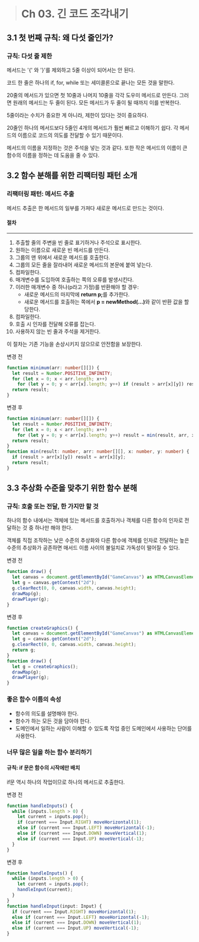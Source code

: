 > # Ch 03. 긴 코드 조각내기

## 3.1 첫 번째 규칙: 왜 다섯 줄인가?

### 규칙: 다섯 줄 제한

메서드는 '{' 와 '}'를 제외하고 5줄 이상이 되어서는 안 된다.

코드 한 줄은 하나의 if, for, while 또는 세미콜론으로 끝나는 모든 것을 말한다.

20줄의 메서드가 있으면 첫 10줄과 나머지 10줄을 각각 도우미 메서드로 만든다. 그러면 원래의 메서드는 두 줄이 된다. 모든 메서드가 두 줄이 될 때까지 이를 반복한다.

5줄이라는 수치가 중요한 게 아니라, 제한이 있다는 것이 중요하다.

20줄인 하나의 메서드보다 5줄인 4개의 메서드가 훨씬 빠르고 이해하기 쉽다. 각 메서드의 이름으로 코드의 의도를 전달할 수 있기 때문이다.

메서드의 이름을 지정하는 것은 주석을 넣는 것과 같다. 또한 작은 메서드의 이름이 큰 함수의 이름을 정하는 데 도움을 줄 수 있다.

## 3.2 함수 분해를 위한 리팩터링 패턴 소개

### 리팩터링 패턴: 메서드 추출

메서드 추출은 한 메서드의 일부를 가져다 새로운 메서드로 만드는 것이다.

#### 절차

---

1. 추출할 줄의 주변을 빈 줄로 표기하거나 주석으로 표시한다.
2. 원하는 이름으로 새로운 빈 메서드를 만든다.
3. 그룹의 맨 위에서 새로운 메서드를 호출한다.
4. 그룹의 모든 줄을 잘라내어 새로운 메서드의 본문에 붙여 넣는다.
5. 컴파일한다.
6. 매개변수를 도입하여 호출하는 쪽의 오류를 발생시킨다.
7. 이러한 매개변수 중 하나(p라고 가정)를 반환해야 할 경우:
   - 새로운 메서드의 마지막에 <b>return p;</b>를 추가한다.
   - 새로운 메서드를 호출하는 쪽에서 <b>p = newMethod(...)</b>와 같이 반환 값을 할당한다.
8. 컴파일한다.
9. 호출 시 인자를 전달해 오류를 잡는다.
10. 사용하지 않는 빈 줄과 주석을 제거한다.

이 절차는 기존 기능을 손상시키지 않으므로 안전함을 보장한다.

변경 전

```ts
function minimum(arr: number[][]) {
  let result = Number.POSITIVE_INFINITY;
  for (let x = 0; x < arr.length; x++)
    for (let y = 0; y < arr[x].length; y++) if (result > arr[x][y]) result = arr[x][y];
  return result;
}
```

변경 후

```ts
function minimum(arr: number[][]) {
  let result = Number.POSITIVE_INFINITY;
  for (let x = 0; x < arr.length; x++)
    for (let y = 0; y < arr[x].length; y++) result = min(result, arr, x, y);
  return result;
}
function min(result: number, arr: number[][], x: number, y: number) {
  if (result > arr[x][y]) result = arr[x][y];
  return result;
}
```

## 3.3 추상화 수준을 맞추기 위한 함수 분해

### 규칙: 호출 또는 전달, 한 가지만 할 것

하나의 함수 내에서는 객체에 있는 메서드를 호출하거나 객체를 다른 함수의 인자로 전달하는 것 중 하나만 해야 한다.

객체를 직접 조작하는 낮은 수준의 추상화와 다른 함수에 객체를 인자로 전달하는 높은 수준의 추상화가 공존하면 매서드 이름 사이의 불일치로 가독성이 떨어질 수 있다.

변경 전

```ts
function draw() {
  let canvas = document.getElementById("GameCanvas") as HTMLCanvasElement;
  let g = canvas.getContext("2d");
  g.clearRect(0, 0, canvas.width, canvas.height);
  drawMap(g);
  drawPlayer(g);
}
```

변경 후

```ts
function createGraphics() {
  let canvas = document.getElementById("GameCanvas") as HTMLCanvasElement;
  let g = canvas.getContext("2d");
  g.clearRect(0, 0, canvas.width, canvas.height);
  return g;
}
function draw() {
  let g = createGraphics();
  drawMap(g);
  drawPlayer(g);
}
```

### 좋은 함수 이름의 속성

- 함수의 의도를 설명해야 한다.
- 함수가 하는 모든 것을 담아야 한다.
- 도메인에서 일하는 사람이 이해할 수 있도록 작업 중인 도메인에서 사용하는 단어를 사용한다.

### 너무 많은 일을 하는 함수 분리하기

#### 규칙: if 문은 함수의 시작에만 배치

if문 역시 하나의 작업이므로 하나의 메서드로 추출한다.

변경 전

```ts
function handleInputs() {
  while (inputs.length > 0) {
    let current = inputs.pop();
    if (current === Input.RIGHT) moveHorizontal(1);
    else if (current === Input.LEFT) moveHorizontal(-1);
    else if (current === Input.DOWN) moveVertical(1);
    else if (current === Input.UP) moveVertical(-1);
  }
}
```

변경 후

```ts
function handleInputs() {
  while (inputs.length > 0) {
    let current = inputs.pop();
    handleInput(current);
  }
}
function handleInput(input: Input) {
  if (current === Input.RIGHT) moveHorizontal(1);
  else if (current === Input.LEFT) moveHorizontal(-1);
  else if (current === Input.DOWN) moveVertical(1);
  else if (current === Input.UP) moveVertical(-1);
}
```
